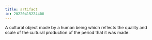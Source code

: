 ```yaml
---
title: artifact
id: 20220415224400
---
```


A cultural object made by a human being which reflects the quality and scale of the cultural production of the period that it was made.
